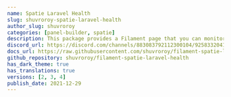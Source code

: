 ```yaml
---
name: Spatie Laravel Health
slug: shuvroroy-spatie-laravel-health
author_slug: shuvroroy
categories: [panel-builder, spatie]
description: This package provides a Filament page that you can monitor the health of your application by registering checks using the `spatie/laravel-health` package.
discord_url: https://discord.com/channels/883083792112300104/925833204148097075
docs_url: https://raw.githubusercontent.com/shuvroroy/filament-spatie-laravel-health/main/README.md
github_repository: shuvroroy/filament-spatie-laravel-health
has_dark_theme: true
has_translations: true
versions: [2, 3, 4]
publish_date: 2021-12-29
---
```

